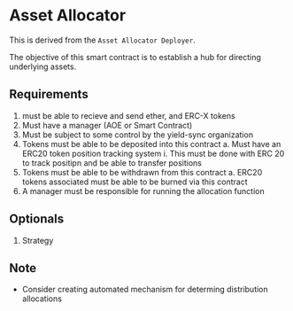 # Asset Allocator

This is derived from the `Asset Allocator Deployer`.

The objective of this smart contract is to establish a hub for directing underlying assets.

## Requirements
1. must be able to recieve and send ether, and ERC-X tokens
2. Must have a manager (AOE or Smart Contract)
3. Must be subject to some control by the yield-sync organization
4. Tokens must be able to be deposited into this contract
	a. Must have an ERC20 token position tracking system
	 i. This must be done with ERC 20 to track positipn and be able to transfer positions
5. Tokens must be able to be withdrawn from this contract
	a. ERC20 tokens associated must be able to be burned via this contract
6. A manager must be responsible for running the allocation function

## Optionals

1. Strategy

## Note

- Consider creating automated mechanism for determing distribution allocations